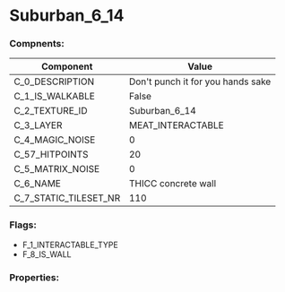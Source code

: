 

# Suburban_6_14





### Compnents: 
| Component | Value | 
|  --  |  --  | 
| C_0_DESCRIPTION | Don't punch it for you hands sake | 
| C_1_IS_WALKABLE | False | 
| C_2_TEXTURE_ID | Suburban_6_14 | 
| C_3_LAYER | MEAT_INTERACTABLE | 
| C_4_MAGIC_NOISE | 0 | 
| C_57_HITPOINTS | 20 | 
| C_5_MATRIX_NOISE | 0 | 
| C_6_NAME | THICC concrete wall | 
| C_7_STATIC_TILESET_NR | 110 | 


### Flags: 
* F_1_INTERACTABLE_TYPE
* F_8_IS_WALL


### Properties: 

